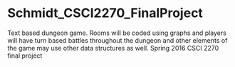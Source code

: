 # Schmidt_CSCI2270_FinalProject
Text based dungeon game. Rooms will be coded using graphs and players will have turn based battles throughout the dungeon and other elements of the game may use other data structures as well.
Spring 2016 CSCI 2270 final project
